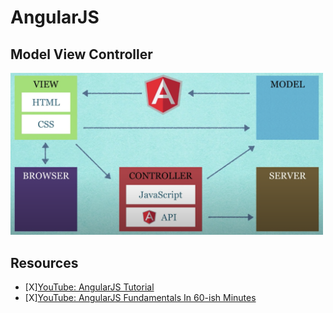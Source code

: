 # AngularJS

## Model View Controller
<img src="img/mvc.png" width="500">

## Resources
- [X][YouTube: AngularJS Tutorial](https://www.youtube.com/watch?v=OPxeCiy0RdY)
- [X][YouTube: AngularJS Fundamentals In 60-ish Minutes](https://www.youtube.com/watch?v=i9MHigUZKEM)